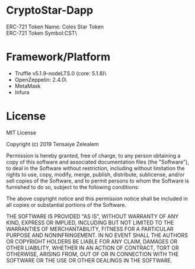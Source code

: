 # CryptoStar-Dapp

ERC-721 Token Name: Coles Star Token\
ERC-721 Token Symbol:CST\

# **Framework/Platform**
- Truffle v5.1.9-nodeLTS.0 (core: 5.1.8)\
- OpenZeppelin: 2.4.0\
- MetaMask
- Infura

# **License**
MIT License

Copyright (c) 2019 Tensaiye Zelealem

Permission is hereby granted, free of charge, to any person obtaining a copy
of this software and associated documentation files (the "Software"), to deal
in the Software without restriction, including without limitation the rights
to use, copy, modify, merge, publish, distribute, sublicense, and/or sell
copies of the Software, and to permit persons to whom the Software is
furnished to do so, subject to the following conditions:

The above copyright notice and this permission notice shall be included in all
copies or substantial portions of the Software.

THE SOFTWARE IS PROVIDED "AS IS", WITHOUT WARRANTY OF ANY KIND, EXPRESS OR
IMPLIED, INCLUDING BUT NOT LIMITED TO THE WARRANTIES OF MERCHANTABILITY,
FITNESS FOR A PARTICULAR PURPOSE AND NONINFRINGEMENT. IN NO EVENT SHALL THE
AUTHORS OR COPYRIGHT HOLDERS BE LIABLE FOR ANY CLAIM, DAMAGES OR OTHER
LIABILITY, WHETHER IN AN ACTION OF CONTRACT, TORT OR OTHERWISE, ARISING FROM,
OUT OF OR IN CONNECTION WITH THE SOFTWARE OR THE USE OR OTHER DEALINGS IN THE
SOFTWARE.




